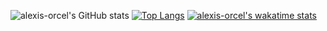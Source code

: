 ![alexis-orcel's GitHub stats](https://github-readme-stats.vercel.app/api?username=alexis-orcel&show_icons=true&theme=radical)
[![Top Langs](https://github-readme-stats.vercel.app/api/top-langs/?username=alexis-orcel&langs_count=8)](https://github.com/alexis-orcel/github-readme-stats)
[![alexis-orcel's wakatime stats](https://github-readme-stats.vercel.app/api/wakatime?username=alexis-orcel)](https://github.com/alexis-orcel/github-readme-stats)

